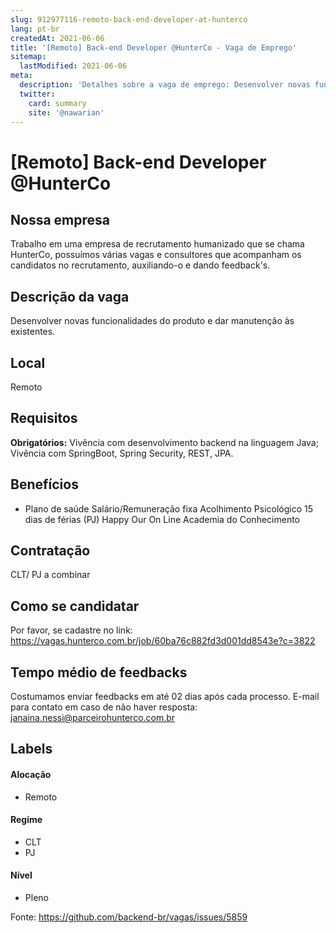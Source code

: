 ```yaml
---
slug: 912977116-remoto-back-end-developer-at-hunterco
lang: pt-br
createdAt: 2021-06-06
title: '[Remoto] Back-end Developer @HunterCo - Vaga de Emprego'
sitemap:
  lastModified: 2021-06-06
meta:
  description: 'Detalhes sobre a vaga de emprego: Desenvolver novas funcionalidades do produto e dar manutenção às existentes.'
  twitter:
    card: summary
    site: '@nawarian'
---
```


# [Remoto] Back-end Developer @HunterCo

## Nossa empresa

Trabalho em uma empresa de recrutamento humanizado que se chama HunterCo, possuímos várias vagas e consultores que acompanham os candidatos no recrutamento, auxiliando-o e dando feedback's.

## Descrição da vaga

Desenvolver novas funcionalidades do produto e dar manutenção às existentes.

## Local

Remoto

## Requisitos

**Obrigatórios:**
Vivência com desenvolvimento backend na linguagem Java;
Vivência com SpringBoot, Spring Security, REST, JPA.

## Benefícios

- Plano de saúde
Salário/Remuneração fixa
Acolhimento Psicológico
15 dias de férias (PJ)
Happy Our On Line
Academia do Conhecimento

## Contratação

CLT/ PJ a combinar

## Como se candidatar

Por favor, se cadastre no link: https://vagas.hunterco.com.br/job/60ba76c882fd3d001dd8543e?c=3822

## Tempo médio de feedbacks

Costumamos enviar feedbacks em até 02 dias após cada processo.
E-mail para contato em caso de não haver resposta: janaina.nessi@parceirohunterco.com.br

## Labels

#### Alocação
- Remoto

#### Regime
- CLT
- PJ

#### Nível
- Pleno





Fonte: https://github.com/backend-br/vagas/issues/5859